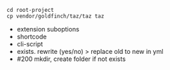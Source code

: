 ```
cd root-project
cp vendor/goldfinch/taz/taz taz
```

- extension suboptions
- shortcode
- cli-script
- exists. rewrite (yes/no) > replace old to new in yml
- #200 mkdir, create folder if not exists
